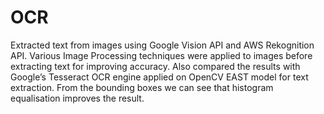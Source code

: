 # OCR
Extracted text from images using Google Vision API and AWS
Rekognition API. Various Image Processing techniques were
applied to images before extracting text for improving accuracy.
Also compared the results with Google’s Tesseract OCR engine
applied on OpenCV EAST model for text extraction.
From the bounding boxes we can see that histogram equalisation improves the result.

